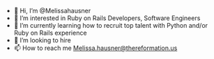 - 👋 Hi, I’m @Melissahausner
- 👀 I’m interested in Ruby on Rails Developers, Software Engineers 
- 🌱 I’m currently learning how to recruit top talent with Python and/or Ruby on Rails experience 
- 💞️ I’m looking to hire 
- 📫 How to reach me Melissa.hausner@thereformation.us

<!---
Melissahausner/Melissahausner is a ✨ special ✨ repository because its `README.md` (this file) appears on your GitHub profile.
You can click the Preview link to take a look at your changes.
---
Business Technology Engineer
at Reformation - Remote

Who We Are:

Reformation is a fast-growing company that proves fast fashion and sustainability can coexist. With both our HQ and our own factory based in Los Angeles, we combine stylish, vintage-inspired designs with sustainable practices. We release limited-edition collections every week on our website and in our brick and mortar stores.

We are a future focused organization committed to the belief that the problems facing our planet and society can be solved through innovation, common sense and education. Being naked is the #1 most sustainable option. We're #2.

 

Business Technology Engineer:

We are looking for a Business Technology Engineer to join our business technology team. Your primary focus will be development of server-side logic, definition and maintenance of the central database, and ensuring high performance and responsiveness to website and application requests.  You will help integrate visual and UX elements into the application. You will be responsible for various system integrations with our business technology using AWS messaging.  You will be responsible for technical input in the business technology project road map with the help of leadership, business owners and other technical team leads.  You will be responsible for establishing security and scalability guidelines for development and for owning projects necessary to achieve security and scalability goals.

 

What You’ll Do:

Design, build, and maintain efficient, reusable, and reliable Ruby code
Integration of data storage solutions databases, key-value stores, blob stores, etc.
Integration of user-facing elements developed by front-end developers with server side logic
Identify bottlenecks and bugs, and devise solutions to these problems
Help maintain code quality, organization and automatization
Ensure scalability and security are considered in solution development
What You’ll Need:

Experience with Ruby on Rails, along with other common libraries
Good understanding of the syntax of Ruby and its nuances
Solid understanding of object-oriented programming
Good understanding of server-side templating languages 
Basic understanding of AWS Lambda and messaging
Basic understanding of server-side CSS preprocessors such as SASS
Basic understanding of front-end technologies, such as JavaScript, HTML5, and CSS3
Familiarity with concepts of MVC, Mocking, ORM, and RESTful
A knack for writing clean, readable Ruby code
Solid understanding of secure coding practices (e.g. OWASP 10)
Ability to integrate multiple data sources and databases into one system
Understanding of fundamental design principles behind a scalable application
Able to create database schemas that represent and support business processes
Able to implement automated testing platforms and unit tests
Proficient understanding of code versioning tools e.g. Git
Familiarity with development aiding tools e.g. Bundler, Rake
Familiarity with agile development methodology
Extra Credit:

Familiarity with MongoDB
Familiarity with Python
Familiarity with Postgres
 

Benefits & Perks:

Health, vision, and dental insurance for eligible employees
Paid vacation, sick, holidays & volunteer time-off for eligible employees
Mission based company + casual and entrepreneurial work environment
Clothing discount, dog-friendly office, company events + parties and much more 
401K with company match 
 
